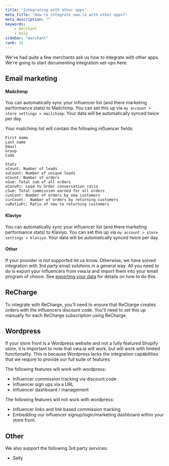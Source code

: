 ```yaml
---
title: "Integrating with other apps"
meta_title: "How to integrate vwa.la with other apps?"
meta_description: ""
keywords:
    - merchant
    - help
sidebar: "merchant"
rank: 15
---
```

We've had quite a few merchants ask us how to integrate with other apps. We're going to start documenting integration set-ups here.

## Email marketing

#### Mailchimp

You can automatically sync your influencer list (and there marketing performance stats) to Mailchimp. You can set this up via `my account > store settings > mailchimp`. Your data will be automatically synced twice per day.

Your mailchimp list will contain the following influencer fields:

    First name
    Last name 
    Email
    Group
    Code

    Stats
    vCount: Number of leads
    vuCount: Number of unique leads
    oCount: Number of orders
    oSum: Total sum of all orders
    oConvPc: Lead to Order conversation ratio
    cSum: Total commission earned for all orders
    cunCont: Number of orders by new customers
    curCount:  Number of orders by returning customers
    cuRatioPc: Ratio of new to returning customers 

#### Klaviyo

You can automatically sync your influencer list (and there marketing performance stats) to Klaviyo. You can set this up via `my account > store settings > klaviyo`. Your data will be automatically synced twice per day.

#### Other

If your provider is not supported let us know. Otherwise, we have solved integration with 3rd party email solutions in a general way. All you need to do is export your influencers from vwa.la and import them into your email program of choice. See [exporting your data](/merchant/exporting-your-data/) for details on how to do this.

## ReCharge

To integrate with ReCharge, you'll need to ensure that ReCharge creates orders with the influencers discount code. You'll need to set this up manually for each ReCharge subscription using ReCharge.

## Wordpress

If your store front is a Wordpress website and not a fully featured Shopify store, it is important to note that vwa.la will work, but will work with limited functionality. This is because Wordpress lacks the integration capabilities that we require to provide our full suite of features. 

The following features will work with wordpress:

- Influencer commission tracking via discount code
- Influencer sign ups via a URL
- Influencer dashboard / management 

The following features will not work with wordpress:

- Influencer links and link based commission tracking
- Embedding our influencer signup/login/marketing dashboard within your store front. 

## Other
We also support the following 3rd party services:

- Selly
